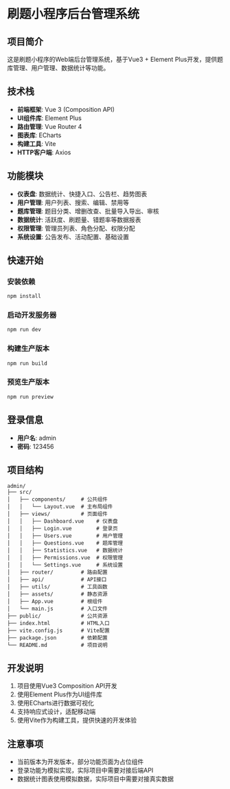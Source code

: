 
# 刷题小程序后台管理系统

## 项目简介

这是刷题小程序的Web端后台管理系统，基于Vue3 + Element Plus开发，提供题库管理、用户管理、数据统计等功能。

## 技术栈

- **前端框架**: Vue 3 (Composition API)
- **UI组件库**: Element Plus
- **路由管理**: Vue Router 4
- **图表库**: ECharts
- **构建工具**: Vite
- **HTTP客户端**: Axios

## 功能模块

- **仪表盘**: 数据统计、快捷入口、公告栏、趋势图表
- **用户管理**: 用户列表、搜索、编辑、禁用等
- **题库管理**: 题目分类、增删改查、批量导入导出、审核
- **数据统计**: 活跃度、刷题量、错题率等数据报表
- **权限管理**: 管理员列表、角色分配、权限分配
- **系统设置**: 公告发布、活动配置、基础设置

## 快速开始

### 安装依赖

```bash
npm install
```

### 启动开发服务器

```bash
npm run dev
```

### 构建生产版本

```bash
npm run build
```

### 预览生产版本

```bash
npm run preview
```

## 登录信息

- **用户名**: admin
- **密码**: 123456

## 项目结构

```
admin/
├── src/
│   ├── components/     # 公共组件
│   │   └── Layout.vue  # 主布局组件
│   ├── views/          # 页面组件
│   │   ├── Dashboard.vue    # 仪表盘
│   │   ├── Login.vue        # 登录页
│   │   ├── Users.vue        # 用户管理
│   │   ├── Questions.vue    # 题库管理
│   │   ├── Statistics.vue   # 数据统计
│   │   ├── Permissions.vue  # 权限管理
│   │   └── Settings.vue     # 系统设置
│   ├── router/         # 路由配置
│   ├── api/            # API接口
│   ├── utils/          # 工具函数
│   ├── assets/         # 静态资源
│   ├── App.vue         # 根组件
│   └── main.js         # 入口文件
├── public/             # 公共资源
├── index.html          # HTML入口
├── vite.config.js      # Vite配置
├── package.json        # 依赖配置
└── README.md           # 项目说明
```

## 开发说明

1. 项目使用Vue3 Composition API开发
2. 使用Element Plus作为UI组件库
3. 使用ECharts进行数据可视化
4. 支持响应式设计，适配移动端
5. 使用Vite作为构建工具，提供快速的开发体验

## 注意事项

- 当前版本为开发版本，部分功能页面为占位组件
- 登录功能为模拟实现，实际项目中需要对接后端API
- 数据统计图表使用模拟数据，实际项目中需要对接真实数据 